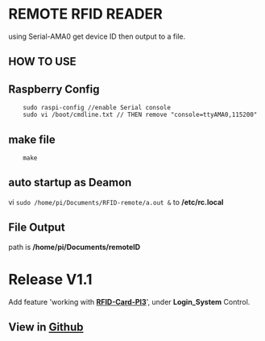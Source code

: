# REMOTE RFID READER
using Serial-AMA0 get device ID
then output to a file.
## HOW TO USE
## Raspberry Config
        sudo raspi-config //enable Serial console
        sudo vi /boot/cmdline.txt // THEN remove "console=ttyAMA0,115200"
## make file
        make
## auto startup as Deamon
vi `sudo /home/pi/Documents/RFID-remote/a.out &` to **/etc/rc.local**
## File Output
path is **/home/pi/Documents/remoteID**

# Release V1.1
Add feature 'working with **[RFID-Card-PI3](https://github.com/savent404/RFID-Card-PI3)**', under **Login_System** Control.

## View in [Github](https://github.com/savent404/RFID-remote)